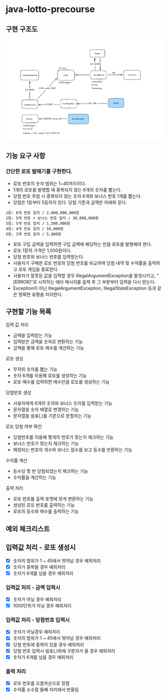 # java-lotto-precourse

## 구현 구조도

![img.png](img.png)

## 기능 요구 사항

### 간단한 로또 발매기를 구현한다.

- 로또 번호의 숫자 범위는 1~45까지이다.
- 1개의 로또를 발행할 때 중복되지 않는 6개의 숫자를 뽑는다.
- 당첨 번호 추첨 시 중복되지 않는 숫자 6개와 보너스 번호 1개를 뽑는다.
- 당첨은 1등부터 5등까지 있다. 당첨 기준과 금액은 아래와 같다.

```
1등: 6개 번호 일치 / 2,000,000,000원
2등: 5개 번호 + 보너스 번호 일치 / 30,000,000원
3등: 5개 번호 일치 / 1,500,000원
4등: 4개 번호 일치 / 50,000원
5등: 3개 번호 일치 / 5,000원
```

- 로또 구입 금액을 입력하면 구입 금액에 해당하는 만큼 로또를 발행해야 한다.
- 로또 1장의 가격은 1,000원이다.
- 당첨 번호와 보너스 번호를 입력받는다.
- 사용자가 구매한 로또 번호와 당첨 번호를 비교하여 당첨 내역 및 수익률을 출력하고 로또 게임을 종료한다.
- 사용자가 잘못된 값을 입력할 경우 IllegalArgumentException을 발생시키고, "[ERROR]"로 시작하는 에러 메시지를 출력 후 그 부분부터 입력을 다시 받는다.
- Exception이 아닌 IllegalArgumentException, IllegalStateException 등과 같은 명확한 유형을 처리한다.

## 구현할 기능 목록

입력 값 처리

- 금액을 입력받는 기능
- 입력받은 금액을 숫자로 변환하는 기능
- 금액을 통해 로또 매수를 계산하는 기능

로또 생성

- 무작위 숫자를 뽑는 기능
- 숫자 6개를 이용해 로또를 생성하는 기능
- 로또 매수를 입력하면 매수만큼 로또를 생성하는 기능

당첨번호 생성

- 사용자에게 6개의 숫자와 보너스 숫자를 입력받는 기능
- 문자열을 숫자 배열로 변경하는 기능
- 문자열을 쉼표(,)를 기준으로 분할하는 기능

로또 당첨 여부 확인

- 당첨번호를 이용해 몇개의 번호가 맞는지 체크하는 기능
- 보너스 번호가 맞는지 체크하는 기능
- 매칭되는 번호의 개수와 보너스 점수를 보고 등수를 반환하는 기능

수익률 계산

- 등수당 몇 번 당첨되었는지 체크하는 기능
- 수익률을 계산하는 기능

출력 처리

- 로또 번호를 출력 포맷에 맞게 변환하는 기능
- 생성된 로또 번호를 출력하는 기능
- 로또의 등수와 매수를 출력하는 기능

## 예외 체크리스트

## 입력값 처리 - 로또 생성시

- [x] 숫자의 범위가 1 ~ 45에서 벗어날 경우 예외처리
- [x] 숫자가 중복될 경우 예외처리
- [x] 숫자가 6개를 넘을 경우 예외처리

### 입력값 처리 - 금액 입력시

- [x] 숫자가 아닐 경우 예외처리
- [x] 1000단위가 아닐 경우 예외처리

### 입력값 처리 - 당첨번호 입력시

- [x] 숫자가 아닐경우 예외처리
- [x] 숫자의 범위가 1 ~ 45에서 벗어날 경우 예외처리
- [x] 당첨 번호에 중복이 있을 경우 예외처리
- [x] 당첨 번호 입력시 쉼표(,)외에 구분자가 올 경우 예외처리
- [x] 숫자가 6개를 넘을 경우 예외처리

### 출력 처리

- [x] 로또 번호를 오름차순으로 정렬
- [x] 수익률 소수점 둘째 자리에서 반올림
